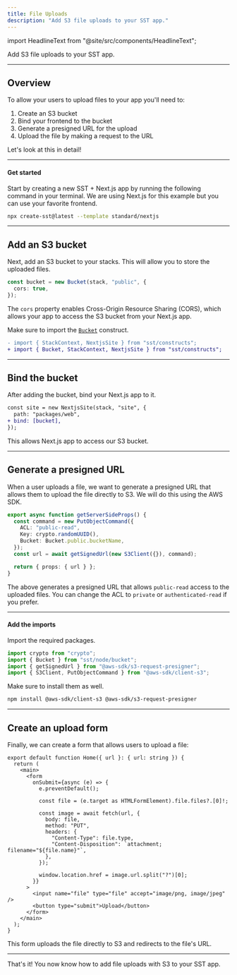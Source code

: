 ```yaml
---
title: File Uploads
description: "Add S3 file uploads to your SST app."
---
```


import HeadlineText from "@site/src/components/HeadlineText";

<HeadlineText>

Add S3 file uploads to your SST app.

</HeadlineText>

---

## Overview

To allow your users to upload files to your app you'll need to:

1. Create an S3 bucket
2. Bind your frontend to the bucket
3. Generate a presigned URL for the upload
4. Upload the file by making a request to the URL

Let's look at this in detail!

---

#### Get started

Start by creating a new SST + Next.js app by running the following command in your terminal. We are using Next.js for this example but you can use your favorite frontend.

```bash
npx create-sst@latest --template standard/nextjs
```

---

## Add an S3 bucket

Next, add an S3 bucket to your stacks. This will allow you to store the uploaded files.

```ts title="stacks/Default.ts"
const bucket = new Bucket(stack, "public", {
  cors: true,
});
```

The `cors` property enables Cross-Origin Resource Sharing (CORS), which allows your app to access the S3 bucket from your Next.js app.

Make sure to import the [`Bucket`](constructs/Bucket.md) construct.

```diff title="stacks/Default.ts"
- import { StackContext, NextjsSite } from "sst/constructs";
+ import { Bucket, StackContext, NextjsSite } from "sst/constructs";
```

---

## Bind the bucket

After adding the bucket, bind your Next.js app to it.

```diff title="stacks/Default.ts"
const site = new NextjsSite(stack, "site", {
  path: "packages/web",
+ bind: [bucket],
});
```

This allows Next.js app to access our S3 bucket.

---

## Generate a presigned URL

When a user uploads a file, we want to generate a presigned URL that allows them to upload the file directly to S3. We will do this using the AWS SDK.

```ts title="functions/web/pages/index.ts"
export async function getServerSideProps() {
  const command = new PutObjectCommand({
    ACL: "public-read",
    Key: crypto.randomUUID(),
    Bucket: Bucket.public.bucketName,
  });
  const url = await getSignedUrl(new S3Client({}), command);

  return { props: { url } };
}
```

The above generates a presigned URL that allows `public-read` access to the uploaded files. You can change the ACL to `private` or `authenticated-read` if you prefer.

---

#### Add the imports

Import the required packages.

```ts title="functions/web/pages/index.ts"
import crypto from "crypto";
import { Bucket } from "sst/node/bucket";
import { getSignedUrl } from "@aws-sdk/s3-request-presigner";
import { S3Client, PutObjectCommand } from "@aws-sdk/client-s3";
```

Make sure to install them as well.

```bash
npm install @aws-sdk/client-s3 @aws-sdk/s3-request-presigner
```

---

## Create an upload form

Finally, we can create a form that allows users to upload a file:

```tsx title="functions/web/pages/index.tsx"
export default function Home({ url }: { url: string }) {
  return (
    <main>
      <form
        onSubmit={async (e) => {
          e.preventDefault();

          const file = (e.target as HTMLFormElement).file.files?.[0]!;

          const image = await fetch(url, {
            body: file,
            method: "PUT",
            headers: {
              "Content-Type": file.type,
              "Content-Disposition": `attachment; filename="${file.name}"`,
            },
          });

          window.location.href = image.url.split("?")[0];
        }}
      >
        <input name="file" type="file" accept="image/png, image/jpeg" />
        <button type="submit">Upload</button>
      </form>
    </main>
  );
}
```

This form uploads the file directly to S3 and redirects to the file's URL.

---

That's it! You now know how to add file uploads with S3 to your SST app.
